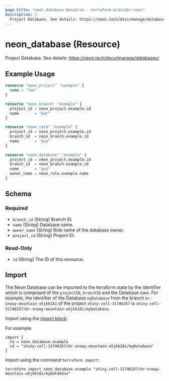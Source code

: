 ```yaml
---
page_title: "neon_database Resource - terraform-provider-neon"
description: |-
  Project Database. See details: https://neon.tech/docs/manage/databases/
---
```


# neon_database (Resource)

Project Database. See details: https://neon.tech/docs/manage/databases/

## Example Usage

```terraform
resource "neon_project" "example" {
  name = "foo"
}

resource "neon_branch" "example" {
  project_id = neon_project.example.id
  name       = "bar"
}

resource "neon_role" "example" {
  project_id = neon_project.example.id
  branch_id  = neon_branch.example.id
  name       = "qux"
}

resource "neon_database" "example" {
  project_id = neon_project.example.id
  branch_id  = neon_branch.example.id
  name       = "qux"
  owner_name = neon_role.example.name
}
```

<!-- schema generated by tfplugindocs -->
## Schema

### Required

- `branch_id` (String) Branch ID.
- `name` (String) Database name.
- `owner_name` (String) Role name of the database owner.
- `project_id` (String) Project ID.

### Read-Only

- `id` (String) The ID of this resource.



## Import

The Neon Database can be imported to the terraform state by the identifier which is composed of the `projectID`, `branchID`
and the Database `name`. For example, the identifier of the Database `myDatabase` from the branch `br-snowy-mountain-a5jkb18i`
of the project `shiny-cell-31746257` is `shiny-cell-31746257/br-snowy-mountain-a5jkb18i/myDatabase`.

Import using the [import block](https://developer.hashicorp.com/terraform/language/import):

For example:

```hcl
import {
  to = neon_database.example
  id = "shiny-cell-31746257/br-snowy-mountain-a5jkb18i/myDatabase"
}
```

Import using the command `terraform import`:

```commandline
terraform import neon_database.example "shiny-cell-31746257/br-snowy-mountain-a5jkb18i/myDatabase"
```

